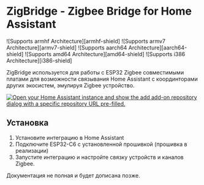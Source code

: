 # ZigBridge - Zigbee Bridge for Home Assistant

![Supports armhf Architecture][armhf-shield]
![Supports armv7 Architecture][armv7-shield]
![Supports aarch64 Architecture][aarch64-shield]
![Supports amd64 Architecture][amd64-shield]
![Supports i386 Architecture][i386-shield]

ZigBridge используется для работы с ESP32 Zigbee совместимыми платами для возможности связывания Home Assistant с координторами других экосистем, эмулируя Zigbee устройство.

[![Open your Home Assistant instance and show the add add-on repository dialog with a specific repository URL pre-filled.](https://my.home-assistant.io/badges/supervisor_add_addon_repository.svg)](https://my.home-assistant.io/redirect/supervisor_add_addon_repository/?repository_url=https%3A%2F%2Fgithub.com%2Fkallibr44%2Fzigbridge)

## Установка

1. Установите интеграцию в Home Assistant
2. Подключите ESP32-C6 с установленной прошивкой (прошивка в реализации)
3. Запустите интеграцию и настройте связку устройств и каналов Zigbee.

Документация не полная и будет дописана позже.